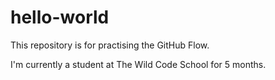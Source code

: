 # hello-world
This repository is for practising the GitHub Flow.

I'm currently a student at The Wild Code School for 5 months.
